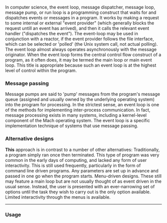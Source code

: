 In computer science, the event loop, message dispatcher, message loop, message
pump, or run loop is a programming construct that waits for and dispatches
events or messages in a program. It works by making a request to some internal
or external "event provider" (which generally blocks the request untill an
event has arrived), and then it calls the relevant event handler ("dispatches
the event"). The event-loop may be used in conjunction with a reactor, if the
event provider follows the file interface, which can be selected or 'polled'
(the Unix system call, not actual polling). The event loop almost always
operates asynchronously with the message originator. When the event loop forms
the central control flow construct of a program, as it often does, it may be
termed the main loop or main event loop. This title is appropriate because
such an event loop is at the highest level of control within the program.

### Message passing
Message pumps are said to 'pump' messages from the program's message queue
(assigned and usually owned by the underlying operating system) into the
program for processing. In the strictest sense, an event loop is one of the
methods for implementing inter-process communication. In fact, message
processing exists in many systems, including a kernel-level component of the
Mach operating system. The event loop is a specific implementation technique
of systems that use message passing.

### Alternative designs
**This** approach is in contrast to a number of other alternatives:
Traditionally, a program simply ran once then terminated. This type of program
was very common in the early days of computing, and lacked any form of user
interactivity. This is still used frequently, particularly in the form of
command line driven programs. Any parameters are set up in advance and passed
in one go when the program starts.
Menu-driven designs. These still may feature a main loop but are not usually
thought of as event driven in the usual sense. Instead, the user is presented
with an ever-narrowing set of options until the task they wish to carry out is
the only option available. Limited interactivity through the menus is
available.

****

### Usage
